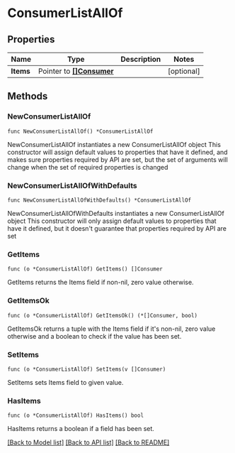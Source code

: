 # ConsumerListAllOf

## Properties

Name | Type | Description | Notes
------------ | ------------- | ------------- | -------------
**Items** | Pointer to [**[]Consumer**](Consumer.md) |  | [optional] 

## Methods

### NewConsumerListAllOf

`func NewConsumerListAllOf() *ConsumerListAllOf`

NewConsumerListAllOf instantiates a new ConsumerListAllOf object
This constructor will assign default values to properties that have it defined,
and makes sure properties required by API are set, but the set of arguments
will change when the set of required properties is changed

### NewConsumerListAllOfWithDefaults

`func NewConsumerListAllOfWithDefaults() *ConsumerListAllOf`

NewConsumerListAllOfWithDefaults instantiates a new ConsumerListAllOf object
This constructor will only assign default values to properties that have it defined,
but it doesn't guarantee that properties required by API are set

### GetItems

`func (o *ConsumerListAllOf) GetItems() []Consumer`

GetItems returns the Items field if non-nil, zero value otherwise.

### GetItemsOk

`func (o *ConsumerListAllOf) GetItemsOk() (*[]Consumer, bool)`

GetItemsOk returns a tuple with the Items field if it's non-nil, zero value otherwise
and a boolean to check if the value has been set.

### SetItems

`func (o *ConsumerListAllOf) SetItems(v []Consumer)`

SetItems sets Items field to given value.

### HasItems

`func (o *ConsumerListAllOf) HasItems() bool`

HasItems returns a boolean if a field has been set.


[[Back to Model list]](../README.md#documentation-for-models) [[Back to API list]](../README.md#documentation-for-api-endpoints) [[Back to README]](../README.md)


